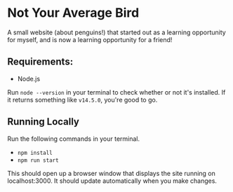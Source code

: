 # Not Your Average Bird

A small website (about penguins!) that started out as a learning opportunity for myself, and is now a learning opportunity for a friend!

## Requirements:
- Node.js

Run `node --version` in your terminal to check whether or not it's installed. If it returns something like `v14.5.0`, you're good to go.

## Running Locally
Run the following commands in your terminal.
- `npm install`
- `npm run start`

This should open up a browser window that displays the site running on localhost:3000. It should update automatically when you make changes.
